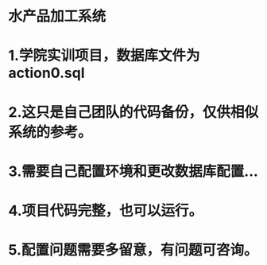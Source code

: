 # 水产品加工系统 
# 1.学院实训项目，数据库文件为action0.sql
# 2.这只是自己团队的代码备份，仅供相似系统的参考。
# 3.需要自己配置环境和更改数据库配置...
# 4.项目代码完整，也可以运行。
# 5.配置问题需要多留意，有问题可咨询。
